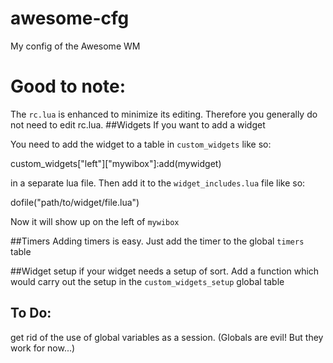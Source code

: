 # awesome-cfg
My config of the Awesome WM

# Good to note:
The `rc.lua` is enhanced to minimize its editing. Therefore you generally do not need to edit rc.lua.
##Widgets
If you want to add a widget

You need to add the widget to a table in `custom_widgets` like so:

  custom_widgets["left"]["mywibox"]:add(mywidget)

in a separate lua file.
Then add it to the `widget_includes.lua` file like so:

  dofile("path/to/widget/file.lua")

Now it will show up on the left of `mywibox`

##Timers
Adding timers is easy. Just add the timer to the global `timers` table

##Widget setup
if your widget needs a setup of sort. Add a function which would carry out the
setup in the `custom_widgets_setup` global table

## To Do:
get rid of the use of global variables as a session. (Globals are evil! But they work for now...)
